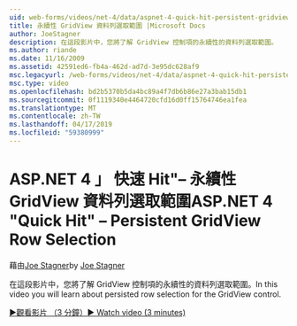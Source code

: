 ```yaml
---
uid: web-forms/videos/net-4/data/aspnet-4-quick-hit-persistent-gridview-row-selection
title: 永續性 GridView 資料列選取範圍 |Microsoft Docs
author: JoeStagner
description: 在這段影片中，您將了解 GridView 控制項的永續性的資料列選取範圍。
ms.author: riande
ms.date: 11/16/2009
ms.assetid: 42591ed6-fb4a-462d-ad7d-3e95dc628af9
msc.legacyurl: /web-forms/videos/net-4/data/aspnet-4-quick-hit-persistent-gridview-row-selection
msc.type: video
ms.openlocfilehash: bd2b5370b5da4bc89a4f7db6b86e27a3bab15db1
ms.sourcegitcommit: 0f1119340e4464720cfd16d0ff15764746ea1fea
ms.translationtype: MT
ms.contentlocale: zh-TW
ms.lasthandoff: 04/17/2019
ms.locfileid: "59380999"
---
```

# <a name="aspnet-4-quick-hit--persistent-gridview-row-selection"></a><span data-ttu-id="e923c-103">ASP.NET 4 」 快速 Hit"– 永續性 GridView 資料列選取範圍</span><span class="sxs-lookup"><span data-stu-id="e923c-103">ASP.NET 4 "Quick Hit" – Persistent GridView Row Selection</span></span>

<span data-ttu-id="e923c-104">藉由[Joe Stagner](https://github.com/JoeStagner)</span><span class="sxs-lookup"><span data-stu-id="e923c-104">by [Joe Stagner](https://github.com/JoeStagner)</span></span>

<span data-ttu-id="e923c-105">在這段影片中，您將了解 GridView 控制項的永續性的資料列選取範圍。</span><span class="sxs-lookup"><span data-stu-id="e923c-105">In this video you will learn about persisted row selection for the GridView control.</span></span> 

[<span data-ttu-id="e923c-106">&#9654;觀看影片 （3 分鐘）</span><span class="sxs-lookup"><span data-stu-id="e923c-106">&#9654; Watch video (3 minutes)</span></span>](https://channel9.msdn.com/Blogs/ASP-NET-Site-Videos/aspnet-4-quick-hit-persistent-gridview-row-selection)
